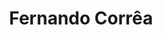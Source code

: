 ---
title: "Fernando Corrêa"
cargo: "Sócio e Professor"
foto: "/img/equipe/fernando.jpeg"
facebook: "https://www.facebook.com/fernando.filho.58"
linkedin: "https://www.linkedin.com/in/fernando-corrêa-4ba299139/"
twitter: "https://twitter.com/Azeloc"
github: "https://github.com/azeloc"
bio: "Bacharel e mestrando em Estatística pelo IME-USP. Diretor-técnico na Associação Brasileira de Jurimetria. Usa R para tudo, mas tem interesse especial em web scraping, visualização de dados e modelagem bayesiana."
---